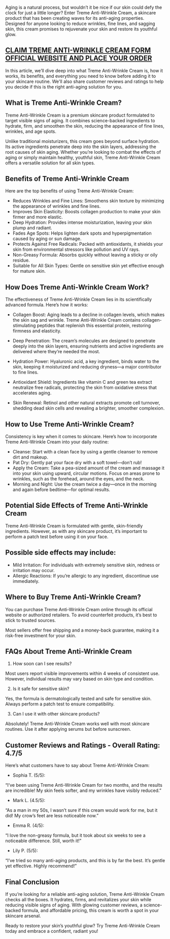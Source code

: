Aging is a natural process, but wouldn’t it be nice if our skin could defy the clock for just a little longer? Enter Treme Anti-Wrinkle Cream, a skincare product that has been creating waves for its anti-aging properties. Designed for anyone looking to reduce wrinkles, fine lines, and sagging skin, this cream promises to rejuvenate your skin and restore its youthful glow.

## [CLAIM TREME ANTI-WRINKLE CREAM FORM OFFICIAL WEBSITE AND PLACE YOUR ORDER](https://atozsupplement.com/treme-anti-wrinkle-cream/)

In this article, we’ll dive deep into what Treme Anti-Wrinkle Cream is, how it works, its benefits, and everything you need to know before adding it to your skincare routine. We'll also share customer reviews and ratings to help you decide if this is the right anti-aging solution for you.

## What is Treme Anti-Wrinkle Cream?

Treme Anti-Wrinkle Cream is a premium skincare product formulated to target visible signs of aging. It combines science-backed ingredients to hydrate, firm, and smoothen the skin, reducing the appearance of fine lines, wrinkles, and age spots.

Unlike traditional moisturizers, this cream goes beyond surface hydration. Its active ingredients penetrate deep into the skin layers, addressing the root causes of skin aging. Whether you’re looking to combat the effects of aging or simply maintain healthy, youthful skin, Treme Anti-Wrinkle Cream offers a versatile solution for all skin types.

## Benefits of Treme Anti-Wrinkle Cream

Here are the top benefits of using Treme Anti-Wrinkle Cream:

- Reduces Wrinkles and Fine Lines: Smoothens skin texture by minimizing the appearance of wrinkles and fine lines.
- Improves Skin Elasticity: Boosts collagen production to make your skin firmer and more elastic.
- Deep Hydration: Provides intense moisturization, leaving your skin plump and radiant.
- Fades Age Spots: Helps lighten dark spots and hyperpigmentation caused by aging or sun damage.
- Protects Against Free Radicals: Packed with antioxidants, it shields your skin from environmental stressors like pollution and UV rays.
- Non-Greasy Formula: Absorbs quickly without leaving a sticky or oily residue.
- Suitable for All Skin Types: Gentle on sensitive skin yet effective enough for mature skin.

## How Does Treme Anti-Wrinkle Cream Work?

The effectiveness of Treme Anti-Wrinkle Cream lies in its scientifically advanced formula. Here’s how it works:

- Collagen Boost: Aging leads to a decline in collagen levels, which makes the skin sag and wrinkle. Treme Anti-Wrinkle Cream contains collagen-stimulating peptides that replenish this essential protein, restoring firmness and elasticity.

- Deep Penetration: The cream’s molecules are designed to penetrate deeply into the skin layers, ensuring nutrients and active ingredients are delivered where they’re needed the most.

- Hydration Power: Hyaluronic acid, a key ingredient, binds water to the skin, keeping it moisturized and reducing dryness—a major contributor to fine lines.

- Antioxidant Shield: Ingredients like vitamin C and green tea extract neutralize free radicals, protecting the skin from oxidative stress that accelerates aging.

- Skin Renewal: Retinol and other natural extracts promote cell turnover, shedding dead skin cells and revealing a brighter, smoother complexion.

## How to Use Treme Anti-Wrinkle Cream?

Consistency is key when it comes to skincare. Here’s how to incorporate Treme Anti-Wrinkle Cream into your daily routine:

- Cleanse: Start with a clean face by using a gentle cleanser to remove dirt and makeup.
- Pat Dry: Gently pat your face dry with a soft towel—don’t rub!
- Apply the Cream: Take a pea-sized amount of the cream and massage it into your skin using upward, circular motions. Focus on areas prone to wrinkles, such as the forehead, around the eyes, and the neck.
- Morning and Night: Use the cream twice a day—once in the morning and again before bedtime—for optimal results.

## Potential Side Effects of Treme Anti-Wrinkle Cream

Treme Anti-Wrinkle Cream is formulated with gentle, skin-friendly ingredients. However, as with any skincare product, it’s important to perform a patch test before using it on your face.

## Possible side effects may include:

- Mild Irritation: For individuals with extremely sensitive skin, redness or irritation may occur.
- Allergic Reactions: If you’re allergic to any ingredient, discontinue use immediately.

## Where to Buy Treme Anti-Wrinkle Cream?

You can purchase Treme Anti-Wrinkle Cream online through its official website or authorized retailers. To avoid counterfeit products, it’s best to stick to trusted sources.

Most sellers offer free shipping and a money-back guarantee, making it a risk-free investment for your skin.

## FAQs About Treme Anti-Wrinkle Cream

1. How soon can I see results?

Most users report visible improvements within 4 weeks of consistent use. However, individual results may vary based on skin type and condition.

2. Is it safe for sensitive skin?

Yes, the formula is dermatologically tested and safe for sensitive skin. Always perform a patch test to ensure compatibility.

3. Can I use it with other skincare products?

Absolutely! Treme Anti-Wrinkle Cream works well with most skincare routines. Use it after applying serums but before sunscreen.

## Customer Reviews and Ratings - Overall Rating: 4.7/5

Here’s what customers have to say about Treme Anti-Wrinkle Cream:

- Sophia T. (5/5):

“I’ve been using Treme Anti-Wrinkle Cream for two months, and the results are incredible! My skin feels softer, and my wrinkles have visibly reduced.”

- Mark L. (4.5/5):

“As a man in my 50s, I wasn’t sure if this cream would work for me, but it did! My crow’s feet are less noticeable now.”

- Emma R. (4/5):
  
“I love the non-greasy formula, but it took about six weeks to see a noticeable difference. Still, worth it!”

- Lily P. (5/5):

“I’ve tried so many anti-aging products, and this is by far the best. It’s gentle yet effective. Highly recommend!”

## Final Conclusion

If you’re looking for a reliable anti-aging solution, Treme Anti-Wrinkle Cream checks all the boxes. It hydrates, firms, and revitalizes your skin while reducing visible signs of aging. With glowing customer reviews, a science-backed formula, and affordable pricing, this cream is worth a spot in your skincare arsenal.

Ready to restore your skin’s youthful glow? Try Treme Anti-Wrinkle Cream today and embrace a confident, radiant you!
